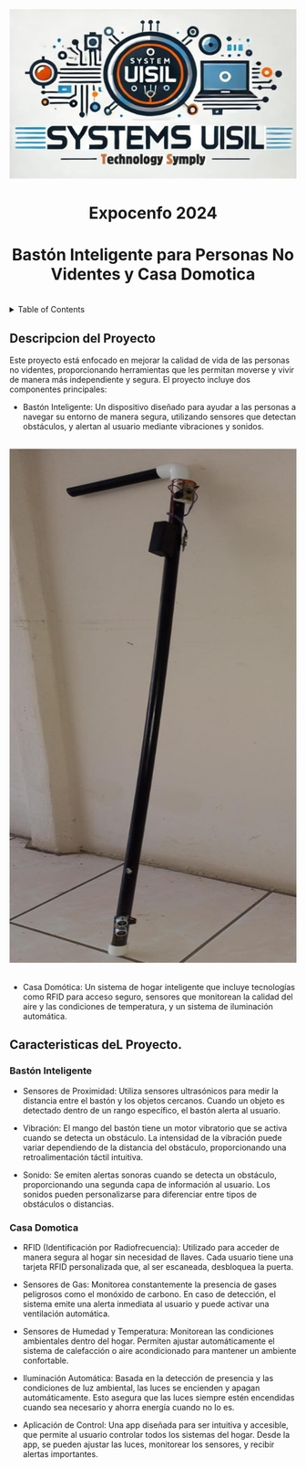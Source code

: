 <!-- PROJECT LOGO -->
<br />
<div align="center">
  <a href="https://github.com/fabbileon23/SystemsUISIL-Expocenfo">
    <img src="Images/Logo.jpg" alt="Logo" width="600" height="300">
  </a>
</div>
<h1 align="center"> Expocenfo 2024</h1> 

<h1 align="center">Bastón Inteligente para Personas No Videntes y Casa Domotica</h1>
<br />

<!-- TABLE OF CONTENTS -->
<details>
  <summary>Table of Contents</summary>
  <ol>
    <li>
      <a href="#Descripcion-del-Proyecto">Descripcion del Proyecto</a>
      <ul>
        <li><a href="#built-with">Built With</a></li>
      </ul>
    </li>
    <li>
      <a href="#getting-started">Getting Started</a>
      <ul>
        <li><a href="#prerequisites">Prerequisites</a></li>
        <li><a href="#installation">Installation</a></li>
      </ul>
    </li>
    <li><a href="#usage">Usage</a></li>
    <li><a href="#roadmap">Roadmap</a></li>
    <li><a href="#contributing">Contributing</a></li>
    <li><a href="#license">License</a></li>
    <li><a href="#contact">Contact</a></li>
    <li><a href="#acknowledgments">Acknowledgments</a></li>
  </ol>
</details>

<!-- ABOUT THE PROJECT -->
## Descripcion del Proyecto
Este proyecto está enfocado en mejorar la calidad de vida de las personas no videntes, proporcionando herramientas que les permitan moverse y vivir de manera más independiente y segura. El proyecto incluye dos componentes principales:

* Bastón Inteligente: Un dispositivo diseñado para ayudar a las personas a navegar su entorno de manera segura, utilizando sensores que detectan obstáculos, y alertan al usuario mediante vibraciones y sonidos.
<br />
<div align="center">
    <img src="Images/Baston1.jpeg" alt="Logo" width="600" height="900">
</div>
<br />

* Casa Domótica: Un sistema de hogar inteligente que incluye tecnologías como RFID para acceso seguro, sensores que monitorean la calidad del aire y las condiciones de temperatura, y un sistema de iluminación automática.


## Caracteristicas deL Proyecto.
### Bastón Inteligente
* Sensores de Proximidad:
Utiliza sensores ultrasónicos para medir la distancia entre el bastón y los objetos cercanos.
Cuando un objeto es detectado dentro de un rango específico, el bastón alerta al usuario.

* Vibración:
El mango del bastón tiene un motor vibratorio que se activa cuando se detecta un obstáculo.
La intensidad de la vibración puede variar dependiendo de la distancia del obstáculo, proporcionando una retroalimentación táctil intuitiva.

* Sonido:
Se emiten alertas sonoras cuando se detecta un obstáculo, proporcionando una segunda capa de información al usuario.
Los sonidos pueden personalizarse para diferenciar entre tipos de obstáculos o distancias.

### Casa Domotica
* RFID (Identificación por Radiofrecuencia):
Utilizado para acceder de manera segura al hogar sin necesidad de llaves.
Cada usuario tiene una tarjeta RFID personalizada que, al ser escaneada, desbloquea la puerta.

* Sensores de Gas:
Monitorea constantemente la presencia de gases peligrosos como el monóxido de carbono.
En caso de detección, el sistema emite una alerta inmediata al usuario y puede activar una ventilación automática.

* Sensores de Humedad y Temperatura:
Monitorean las condiciones ambientales dentro del hogar.
Permiten ajustar automáticamente el sistema de calefacción o aire acondicionado para mantener un ambiente confortable.

* Iluminación Automática:
Basada en la detección de presencia y las condiciones de luz ambiental, las luces se encienden y apagan automáticamente.
Esto asegura que las luces siempre estén encendidas cuando sea necesario y ahorra energía cuando no lo es.

* Aplicación de Control:
Una app diseñada para ser intuitiva y accesible, que permite al usuario controlar todos los sistemas del hogar.
Desde la app, se pueden ajustar las luces, monitorear los sensores, y recibir alertas importantes.


